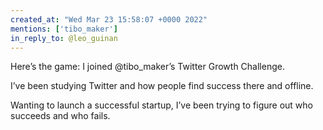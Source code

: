 ```yaml
---
created_at: "Wed Mar 23 15:58:07 +0000 2022"
mentions: ['tibo_maker']
in_reply_to: @leo_guinan
---
```


Here’s the game: I joined @tibo_maker’s Twitter Growth Challenge.

I’ve been studying Twitter and how people find success there and offline.

Wanting to launch a successful startup, I’ve been trying to figure out who succeeds and who fails.